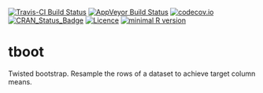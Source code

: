 [![Travis-CI Build Status](https://travis-ci.org/wlandau-lilly/tboot.svg?branch=master)](https://travis-ci.org/wlandau-lilly/tboot)
[![AppVeyor Build Status](https://ci.appveyor.com/api/projects/status/github/wlandau-lilly/tboot?branch=master&svg=true)](https://ci.appveyor.com/project/wlandau-lilly/tboot)
[![codecov.io](https://codecov.io/github/wlandau-lilly/tboot/coverage.svg?branch=master)](https://codecov.io/github/wlandau-lilly/tboot?branch=master)
[![CRAN_Status_Badge](http://www.r-pkg.org/badges/version/tboot)](http://cran.r-project.org/package=tboot)
[![Licence](https://img.shields.io/badge/licence-GPL--3-blue.svg)](https://www.gnu.org/licenses/gpl-3.0.en.html)
[![minimal R version](https://img.shields.io/badge/R%3E%3D-3.2.0-6666ff.svg)](https://cran.r-project.org/)

# tboot

Twisted bootstrap. Resample the rows of a dataset to achieve target column means.
